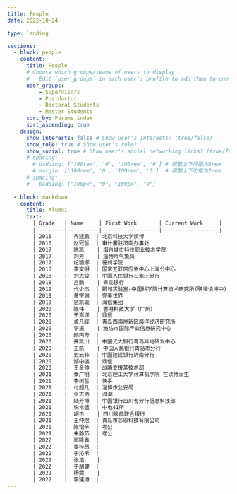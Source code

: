 ```yaml
---
title: People
date: 2022-10-24

type: landing

sections:
  - block: people
    content:
      title: People
      # Choose which groups/teams of users to display.
      #   Edit `user_groups` in each user's profile to add them to one or more of these groups.
      user_groups:
          - Supervisors
          - Postdoctor
          - Doctoral Students
          - Master Students
      sort_by: Params.index
      sort_ascending: true
    design:
      show_interests: false # Show user's interests? (true/false)
      show_role: true # Show user's role?
      show_social: true # Show user's social networking links? (true/false)
      # spacing:
        # padding: ['100rem', '0', '100rem', '0'] # 调整上下间距为2rem
        # margin: ['100rem', '0', '100rem', '0']  # 调整上下边距为2rem
      # spacing: 
      #   padding: ["100px", "0", "100px", "0"]
  
  - block: markdown
    content:
      title: Alumni
      text: |
        | Grade   | Name     | First Work       | Current Work     |
        |---------|----------|------------------|------------------|
        | 2015    |  齐建鹏  | 北京科技大学读博                              | 中国海洋大学     |
        | 2016    |  赵冠哲  | 审计署驻济南办事处                            |                 |
        | 2017    |  陈凯    | 烟台城市科技职业技术学院                      |                  |
        | 2017    |  刘芳    | 淄博市气象局                                 |                  |
        | 2017    |  纪丽娜  | 德州学院                                     |                  |
        | 2018    |  李文明  | 国家互联网应急中心上海分中心                  |                  |
        | 2018    |  刘志骏  | 中国人民银行石家庄分行                        |                  |
        | 2018    |  吕鹏    | 青岛银行                                     |                  |
        | 2019    |  代少杰  | 鹏城实验室-中国科学院计算技术研究所(联培读博中) |                 |        
        | 2019    |  黄宇渊  | 完美世界                                     | 百度             |        
        | 2019    |  慈凯瑜  | 海信集团                                     |                  |        
        | 2020    |  陈伟    | 香港科技大学（广州）                          |                  |           
        | 2020    |  于澎洋  | 鼎信                                         |                  |     
        | 2020    |  孟凡辉  | 青岛西海岸新区海洋经济研究所                  |                  |     
        | 2020    |  李振    | 潍坊市国际产业信息研究中心                    |                  |     
        | 2020    |  颜丙奇  |                                             |                  |     
        | 2020    |  姜凯川  | 中国光大银行青岛异地研发中心                  |                  |     
        | 2020    |  王凯    | 中国人民银行青岛市分行                        |                  |     
        | 2020    |  史云菲  | 中国建设银行济南分行                          |                  |     
        | 2020    |  郜中强  | 鼎信                                         |                  |     
        | 2020    |  王金帅  | 战略支援某技术部                              |     网空某部     |     
        | 2021    |  秦广明  | 北京理工大学计算机学院 在读博士生              |                  |     
        | 2021    |  李树哲  | 快手                                         |                  |     
        | 2021    |  付超凡  | 淄博市公安局                                  |                  |     
        | 2021    |  张志浩  | 浪潮                                         |                  |     
        | 2021    |  陆芳博  | 中国银行四川省分行信息科技部                   |                  |     
        | 2021    |  税常盛  | 中电41所                                     |                  |     
        | 2021    |  胡杰    | 四川农商联合银行                              |                  |     
        | 2021    |  王仲煜  | 青岛市芯恩科技有限公司                        |                   |     
        | 2021    |  陈怡辛  | 考公                                         |                   |     
        | 2021    |  朱静茹  | 考公                                         |                   |     
        | 2022    |  郭隆鑫  |                                          |                   |     
        | 2022    |  晏梓昂  |                                          |                   |   
        | 2022    |  于沁禾  |                                          |                   |     
        | 2022    |  张浩    |                                          |                   |     
        | 2022    |  于朋健  |                                          |                   |     
        | 2022    |  杨雯    |                                          |                   |         
        | 2022    |  李建涛  |                                          |                   |             
---
```




